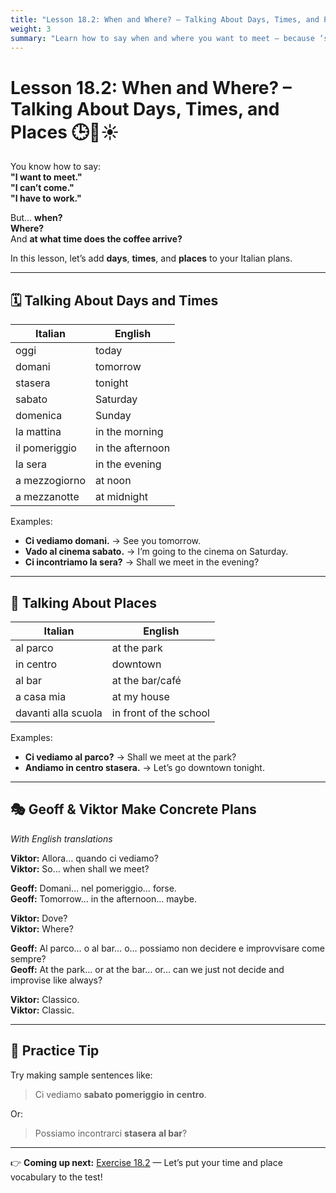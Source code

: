 ```yaml
---
title: "Lesson 18.2: When and Where? – Talking About Days, Times, and Places"
weight: 3
summary: "Learn how to say when and where you want to meet — because ‘sometime, somewhere’ doesn’t work when making Italian plans."
---
```


# Lesson 18.2: When and Where? – Talking About Days, Times, and Places 🕒📍☀️

You know how to say:  
**"I want to meet."**  
**"I can’t come."**  
**"I have to work."**

But… **when?**  
**Where?**  
And **at what time does the coffee arrive?**

In this lesson, let’s add **days**, **times**, and **places** to your Italian plans.

---

## 🗓️ Talking About Days and Times

| Italian | English |
|--------|---------|
| oggi | today |
| domani | tomorrow |
| stasera | tonight |
| sabato | Saturday |
| domenica | Sunday |
| la mattina | in the morning |
| il pomeriggio | in the afternoon |
| la sera | in the evening |
| a mezzogiorno | at noon |
| a mezzanotte | at midnight |

Examples:

- **Ci vediamo domani.** → See you tomorrow.  
- **Vado al cinema sabato.** → I’m going to the cinema on Saturday.  
- **Ci incontriamo la sera?** → Shall we meet in the evening?

---

## 📍 Talking About Places

| Italian | English |
|--------|---------|
| al parco | at the park |
| in centro | downtown |
| al bar | at the bar/café |
| a casa mia | at my house |
| davanti alla scuola | in front of the school |

Examples:

- **Ci vediamo al parco?** → Shall we meet at the park?  
- **Andiamo in centro stasera.** → Let’s go downtown tonight.

---

## 🎭 Geoff & Viktor Make Concrete Plans  
*With English translations*

**Viktor:** Allora… quando ci vediamo?  
**Viktor:** So… when shall we meet?

**Geoff:** Domani… nel pomeriggio… forse.  
**Geoff:** Tomorrow… in the afternoon… maybe.

**Viktor:** Dove?  
**Viktor:** Where?

**Geoff:** Al parco… o al bar… o… possiamo non decidere e improvvisare come sempre?  
**Geoff:** At the park… or at the bar… or… can we just not decide and improvise like always?

**Viktor:** Classico.  
**Viktor:** Classic.

---

## 🧠 Practice Tip

Try making sample sentences like:

> Ci vediamo **sabato pomeriggio** **in centro**.

Or:

> Possiamo incontrarci **stasera** **al bar**?

---

👉 **Coming up next:** [Exercise 18.2](../exercise18-2) — Let’s put your time and place vocabulary to the test!
